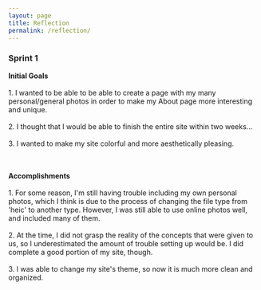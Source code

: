 ```yaml
---
layout: page
title: Reflection
permalink: /reflection/
---
```


<html>

<div>

<h3>Sprint 1</h3>

<p><strong>Initial Goals</strong><br><br>
1. I wanted to be able to be able to create a page with my many personal/general photos in order to make my About page more interesting and unique. <br><br>
2. I thought that I would be able to finish the entire site within two weeks... <br><br>
3. I wanted to make my site colorful and more aesthetically pleasing. <br><br><br>

<p><strong>Accomplishments</strong><br><br>
1. For some reason, I'm still having trouble including my own personal photos, which I think is due to the process of changing the file type from 'heic' to another type. However, I was still able to use online photos well, and included many of them.<br><br>
2. At the time, I did not grasp the reality of the concepts that were given to us, so I underestimated the amount of trouble setting up would be. I did complete a good portion of my site, though.<br><br>
3. I was able to change my site's theme, so now it is much more clean and organized.

<script src="https://utteranc.es/client.js"
        repo="nighthawkcoders/portfolio_2025"
        issue-term="title"
        label="blogpost-comment"
        theme="github-light"
        crossorigin="anonymous"
        async>
</script>

